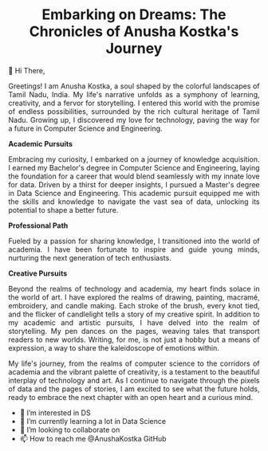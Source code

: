 
<h1 align="center">Embarking on Dreams: The Chronicles of Anusha Kostka's Journey</h1>

👋 Hi There, <p align="justify">Greetings! I am Anusha Kostka, a soul shaped by the colorful landscapes of Tamil Nadu, India. My life's narrative unfolds as a symphony of learning, creativity, and a fervor for storytelling. I entered this world with the promise of endless possibilities, surrounded by the rich cultural heritage of Tamil Nadu. Growing up, I discovered my love for technology, paving the way for a future in Computer Science and Engineering.</p>

**Academic Pursuits**
<p align="justify">Embracing my curiosity, I embarked on a journey of knowledge acquisition. I earned my Bachelor's degree in Computer Science and Engineering, laying the foundation for a career that would blend seamlessly with my innate love for data. Driven by a thirst for deeper insights, I pursued a Master's degree in Data Science and Engineering. This academic pursuit equipped me with the skills and knowledge to navigate the vast sea of data, unlocking its potential to shape a better future.</p>

**Professional Path**
<p align="justify">Fueled by a passion for sharing knowledge, I transitioned into the world of academia.  I have been fortunate to inspire and guide young minds, nurturing the next generation of tech enthusiasts.</p>

**Creative Pursuits**
<p align="justify">Beyond the realms of technology and academia, my heart finds solace in the world of art. I have explored the realms of drawing, painting, macramé, embroidery, and candle making. Each stroke of the brush, every knot tied, and the flicker of candlelight tells a story of my creative spirit. In addition to my academic and artistic pursuits, I have delved into the realm of storytelling. My pen dances on the pages, weaving tales that transport readers to new worlds. Writing, for me, is not just a hobby but a means of expression, a way to share the kaleidoscope of emotions within.</p>


<p align="justify">My life's journey, from the realms of computer science to the corridors of academia and the vibrant palette of creativity, is a testament to the beautiful interplay of technology and art. As I continue to navigate through the pixels of data and the pages of stories, I am excited to see what the future holds, ready to embrace the next chapter with an open heart and a curious mind.</p>

- 👀 I’m interested in DS
- 🌱 I’m currently learning a lot in Data Science
- 💞️ I’m looking to collaborate on 
- 📫 How to reach me @AnushaKostka GitHub

<!---
AnushaKostka/AnushaKostka is a ✨ special ✨ repository because its `README.md` (this file) appears on your GitHub profile.
You can click the Preview link to take a look at your changes.
--->
